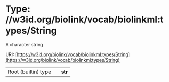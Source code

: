 
# Type: //w3id.org/biolink/vocab/biolinkml:types/String


A character string

URI: [https://w3id.org/biolink/vocab/biolinkml:types/String](https://w3id.org/biolink/vocab/biolinkml:types/String)

|  |  |  |
| --- | --- | --- |
| Root (builtin) type | | **str** |
